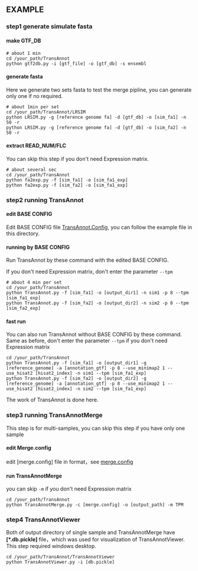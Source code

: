 ## EXAMPLE

### step1 generate simulate fasta

#### make GTF_DB
	
	# about 1 min
	cd /your_path/TransAnnot
	python gtf2db.py -i [gtf_file] -o [gtf_db] -s ensembl

#### generate fasta

Here we generate two sets fasta to test the merge pipline, you can generate only one if no required.
	
	# about 1min per set
	cd /your_path/TransAnnot/LRSIM
	python LRSIM.py -g [reference genome fa] -d [gtf_db] -o [sim_fa1] -n 50 -r
	python LRSIM.py -g [reference genome fa] -d [gtf_db] -o [sim_fa2] -n 50 -r

#### extract READ_NUM/FLC

You can skip this step if you don't need Expression matrix.

	# about several sec	
	cd /your_path/TransAnnot
	python fa2exp.py -f [sim_fa1] -o [sim_fa1_exp]
	python fa2exp.py -f [sim_fa2] -o [sim_fa1_exp]


### step2 running TransAnnot

#### edit BASE CONFIG

Edit BASE CONFIG file [TransAnnot.Config](https://github.com/captorr/TransAnnot/blob/master/demo/TransAnnot.Config), you can follow the example file in this directory.

#### running by BASE CONFIG

Run TransAnnot by these command with the edited BASE CONFIG. 

If you don't need Expression matrix, don't enter the parameter `--tpm`
	
	# about 4 min per set
	cd /your_path/TransAnnot
	python TransAnnot.py -f [sim_fa1] -o [output_dir1] -n sim1 -p 8 --tpm [sim_fa1_exp]
	python TransAnnot.py -f [sim_fa2] -o [output_dir2] -n sim2 -p 8 --tpm [sim_fa2_exp]

#### fast run

You can also run TransAnnot without BASE CONFIG by these command.
Same as before, don't enter the parameter `--tpm` if you don't need Expression matrix

	cd /your_path/TransAnnot
	python TransAnnot.py -f [sim_fa1] -o [output_dir1] -g [reference_genome] -a [annotation_gtf] -p 8 --use_minimap2 1 --use_hisat2 [hisat2_index] -n sim1 --tpm [sim_fa1_exp]
	python TransAnnot.py -f [sim_fa2] -o [output_dir2] -g [reference_genome] -a [annotation_gtf] -p 8 --use_minimap2 1 --use_hisat2 [hisat2_index] -n sim2 --tpm [sim_fa1_exp]

The work of TransAnnot is done here.

### step3 running TransAnnotMerge

This step is for multi-samples, you can skip this step if you have only one sample

#### edit Merge.config

edit [merge.config] file in format，see [merge.config](https://github.com/captorr/TransAnnot/blob/master/demo/merge.config)

#### run TransAnnotMerge

you can skip `-m` if you don't need Expression matrix

	cd /your_path/TransAnnot
	python TransAnnotMerge.py -c [merge.config] -o [output_path] -m TPM

### step4 TransAnnotViewer

Both of output directory of single sample and TransAnnotMerge have **[*.db.pickle]** file，which was used for visualization of TransAnnotViewer.
This step required windows desktop.

	cd /your_path/TransAnnot/TransAnnotViewer
	python TransAnnotViewer.py -i [db.pickle]
